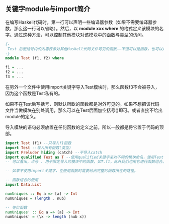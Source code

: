 ## 关键字module与import简介

在编写Haskell代码时，第一行可以声明一些编译器参数（如果不需要编译器参数，那么这一行可以省略）。然后，以 **module xxx where** 的格式定义该模块的名字。通过这种方法，可以控制其他模块对该模块中的函数与类型的访问。

```haskell
{-
 Test 后面括号内的内容表示对其他Haskell代码文件可见的函数——不但可以是函数，也可以是类型
-}
module Test (f1, f2) where

f1 = ...
f2 = ...
f3 = ...
```

在另外一个文件中使用import关键字导入Test模块时，那么函数f3不会被导入，因为这个函数是Test私有的。

如果不在Test后写括号，则默认所欧的函数都是对外可见的。如果不想把该代码文件当做模块在别处调用，那么可以在Test后面加空括号()即可。或者直接不给出module的定义。

导入模块的语句必须放置在任何函数的定义之前，所以一般都是将它置于代码的顶部。

```haskell
import Test (f1) --只导入f1函数
import Test --导入所有函数(类型)
import Preluder hiding (catch) --不导入catch
import qualified Test as T --使用qualified关键字来对不同的模块命名，使用Test模块时需要加T.
-- 可以看出，点号 . 用于限定导入的模块中的函数，如T.f1，此外我们也用它进行函数组合。那么Hashkell怎样区分它的用途呢。当点号位于限定导入的模块名与函数中间且没有空格时，会视左对模块中函数的引用。否则视作函数组合。

-- 如果不使用import关键字，在使用函数时需要给出完整的函数所在的路径。
```



```haskell
-- 函数组合的使用
import Data.List

numUniques :: Eq a => [a] -> Int
numUniques = (length . nub)

-- 等价函数
numUniques' :: Eq a => [a] -> Int
numUniques' = (\x -> length (nub x))
```